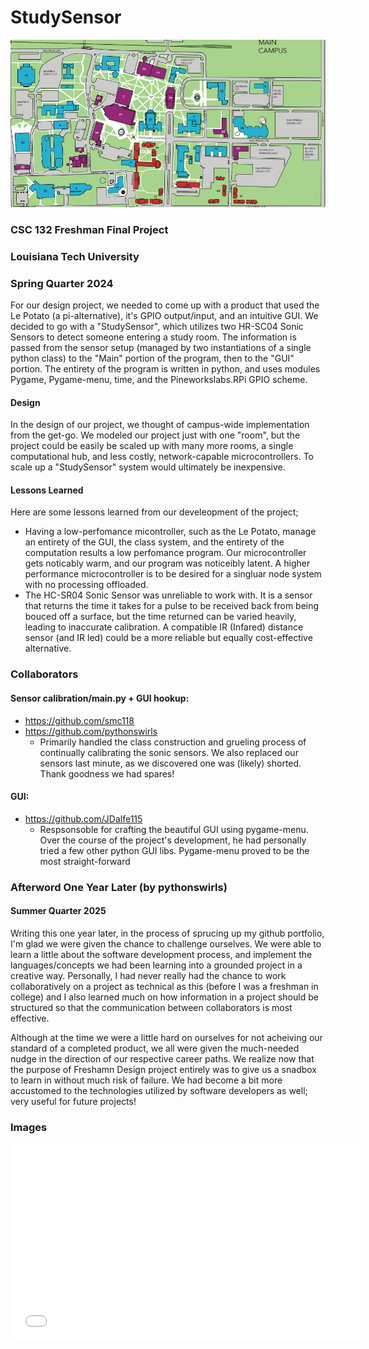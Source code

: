 # StudySensor
![image](background_image.png)
### CSC 132 Freshman Final Project
### Louisiana Tech University
### Spring Quarter 2024

For our design project, we needed to come up with a product that used the Le Potato (a pi-alternative), it's GPIO output/input, and an intuitive GUI. We decided to go with a "StudySensor", which utilizes two HR-SC04 Sonic Sensors to detect someone entering a study room. The information is passed from the sensor setup (managed by two instantiations of a single python class) to the "Main" portion of the program, then to the "GUI" portion.
The entirety of the program is written in python, and uses modules Pygame, Pygame-menu, time, and the Pineworkslabs.RPi GPIO scheme.

#### Design
In the design of our project, we thought of campus-wide implementation from the get-go. We modeled our project just with one "room", but the project could be easily be scaled up with many more rooms, a single computational hub, and less costly, network-capable microcontrollers. To scale up a "StudySensor" system would ultimately be inexpensive.

#### Lessons Learned
Here are some lessons learned from our develeopment of the project;
* Having a low-perfomance micontroller, such as the Le Potato, manage an entirety of the GUI, the class system, and the entirety of the computation results a low perfomance program. Our microcontroller gets noticably warm, and our program was noticeibly latent. A higher performance microcontroller is to be desired for a singluar node system with no processing offloaded.
* The HC-SR04 Sonic Sensor was unreliable to work with. It is a sensor that returns the time it takes for a pulse to be received back from being bouced off a surface, but the time returned can be varied heavily, leading to inaccurate calibration. A compatible IR (Infared) distance sensor (and IR led) could be a more reliable but equally cost-effective alternative.

### Collaborators
#### Sensor calibration/main.py + GUI hookup:
* https://github.com/smc118
* https://github.com/pythonswirls
  * Primarily handled the class construction and grueling process of continually calibrating the sonic sensors. We also replaced our sensors last minute, as we discovered one was (likely) shorted. Thank goodness we had spares!
#### GUI:
* https://github.com/JDalfe115
  * Respsonsoble for crafting the beautiful GUI using pygame-menu. Over the course of the project's development, he had personally tried a few other python GUI libs. Pygame-menu proved to be the most straight-forward
 
### Afterword One Year Later (by pythonswirls)
#### Summer Quarter 2025
Writing this one year later, in the process of sprucing up my github portfolio, I'm glad we were given the chance to challenge ourselves. We were able to learn a little about the software development process, and implement the languages/concepts we had been learning into a grounded project in a creative way. Personally, I had never really had the chance to work collaboratively on a project as technical as this (before I was a freshman in college) and I also learned much on how information in a project should be structured so that the communication between collaborators is most effective.

Although at the time we were a little hard on ourselves for not acheiving our standard of a completed product, we all were given the much-needed nudge in the direction of our respective career paths. We realize now that the purpose of Freshamn Design project entirely was to give us a snadbox to learn in without much risk of failure. We had become a bit more accustomed to the technologies utilized by software developers as well; very useful for future projects! 

### Images
<iframe src="Images.html" width="560" height="315" frameborder="0" allowfullscreen></iframe>   

